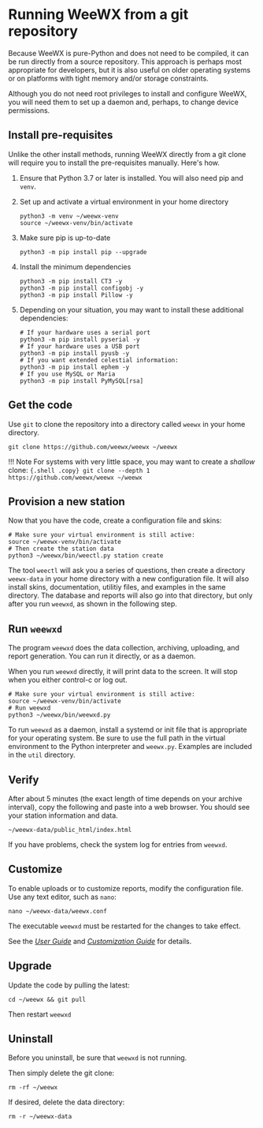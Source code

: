 # Running WeeWX from a git repository

Because WeeWX is pure-Python and does not need to be compiled, it can be run directly from
a source repository. This approach is perhaps most appropriate for developers, but it is also
useful on older operating systems or on platforms with tight memory and/or storage constraints.

Although you do not need root privileges to install and configure WeeWX, you
will need them to set up a daemon and, perhaps, to change device permissions.

## Install pre-requisites

Unlike the other install methods, running WeeWX directly from a git clone will require you to
install the pre-requisites manually. Here's how.

1. Ensure that Python 3.7 or later is installed. You will also need pip and `venv`.

2. Set up and activate a virtual environment in your home directory

    ``` {.shell .copy}
    python3 -m venv ~/weewx-venv
    source ~/weewx-venv/bin/activate
    ```

3. Make sure pip is up-to-date

    ``` {.shell .copy}
    python3 -m pip install pip --upgrade
    ```
   
4. Install the minimum dependencies

    ``` {.shell .copy}
    python3 -m pip install CT3 -y
    python3 -m pip install configobj -y
    python3 -m pip install Pillow -y
    ```

5. Depending on your situation, you may want to install these additional dependencies:

    ``` {.shell .copy}
    # If your hardware uses a serial port
    python3 -m pip install pyserial -y
    # If your hardware uses a USB port
    python3 -m pip install pyusb -y
    # If you want extended celestial information:
    python3 -m pip install ephem -y
    # If you use MySQL or Maria
    python3 -m pip install PyMySQL[rsa]
    ```

## Get the code

Use `git` to clone the repository into a directory called `weewx` in your home
directory.

```shell
git clone https://github.com/weewx/weewx ~/weewx
```

!!! Note
    For systems with very little space, you may want to create a *shallow* clone:
    ``` {.shell .copy}
    git clone --depth 1 https://github.com/weewx/weewx ~/weewx
    ```


## Provision a new station

Now that you have the code, create a configuration file and skins:
```{.shell .copy}
# Make sure your virtual environment is still active:
source ~/weewx-venv/bin/activate
# Then create the station data
python3 ~/weewx/bin/weectl.py station create
```

The tool `weectl` will ask you a series of questions, then create a directory
`weewx-data` in your home directory with a new configuration file. It will
also install skins, documentation, utilitiy files, and examples in the same
directory. The database and reports will also go into that directory, but
only after you run `weewxd`, as shown in the following step.


## Run `weewxd`

The program `weewxd` does the data collection, archiving, uploading, and report
generation.  You can run it directly, or as a daemon.

When you run `weewxd` directly, it will print data to the screen. It will stop when you either 
control-c or log out.

```{.shell .copy}
# Make sure your virtual environment is still active:
source ~/weewx-venv/bin/activate
# Run weewxd
python3 ~/weewx/bin/weewxd.py
```

To run `weewxd` as a daemon, install a systemd or init file that is appropriate for your operating
system. Be sure to use the full path in the virtual environment to the Python interpreter and
`weewx.py`. Examples are included in the `util` directory.


## Verify

After about 5 minutes (the exact length of time depends on your archive
interval), copy the following and paste into a web browser. You should see
your station information and data.

    ~/weewx-data/public_html/index.html

If you have problems, check the system log for entries from `weewxd`.


## Customize

To enable uploads or to customize reports, modify the configuration file.
Use any text editor, such as `nano`:

    nano ~/weewx-data/weewx.conf

The executable `weewxd` must be restarted for the changes to take effect.

See the [*User Guide*](../../usersguide) and [*Customization Guide*](../../custom) for details.


## Upgrade

Update the code by pulling the latest:
```shell
cd ~/weewx && git pull
```

Then restart `weewxd`


## Uninstall

Before you uninstall, be sure that `weewxd` is not running.

Then simply delete the git clone:

```shell
rm -rf ~/weewx
```

If desired, delete the data directory:

```shell
rm -r ~/weewx-data
```
